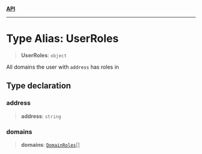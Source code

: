 [**API**](../README.md)

***

# Type Alias: UserRoles

> **UserRoles**: `object`

All domains the user with `address` has roles in

## Type declaration

### address

> **address**: `string`

### domains

> **domains**: [`DomainRoles`](DomainRoles.md)[]
